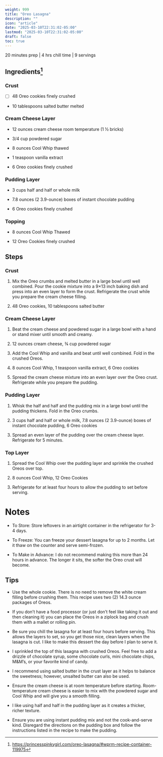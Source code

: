 ```yaml
---
weight: 999
title: "Oreo Lasagna"
description: ""
icon: "article"
date: "2025-03-10T22:31:02-05:00"
lastmod: "2025-03-10T22:31:02-05:00"
draft: false
toc: true
---
```


20 minutes prep | 4 hrs chill time | 9 servings

## Ingredients[^1]

### Crust

- [ ] 48 Oreo cookies finely crushed

- 10 tablespoons salted butter melted

### Cream Cheese Layer

- 12 ounces cream cheese room temperature (1 ½ bricks)

- 3/4 cup powdered sugar

- 8 ounces Cool Whip thawed

- 1 teaspoon vanilla extract

- 6 Oreo cookies finely crushed

### Pudding Layer

- 3 cups half and half or whole milk

- 7.8 ounces (2 3.9-ounce) boxes of instant chocolate pudding

- 6 Oreo cookies finely crushed

### Topping

- 8 ounces Cool Whip Thawed

- 12 Oreo Cookies finely crushed

## Steps

### Crust

1. Mix the Oreo crumbs and melted butter in a large bowl until well combined. Pour the cookie mixture into a 9×13 inch baking dish and press into an even layer to form the crust. Refrigerate the crust while you prepare the cream cheese filling.

1. 48 Oreo cookies, 10 tablespoons salted butter

### Cream Cheese Layer

1. Beat the cream cheese and powdered sugar in a large bowl with a hand or stand mixer until smooth and creamy.

1. 12 ounces cream cheese, ¾ cup powdered sugar

1. Add the Cool Whip and vanilla and beat until well combined. Fold in the crushed Oreos.

1. 8 ounces Cool Whip, 1 teaspoon vanilla extract, 6 Oreo cookies

1. Spread the cream cheese mixture into an even layer over the Oreo crust. Refrigerate while you prepare the pudding.

### Pudding Layer

1. Whisk the half and half and the pudding mix in a large bowl until the pudding thickens. Fold in the Oreo crumbs.

1. 3 cups half and half or whole milk, 7.8 ounces (2 3.9-ounce) boxes of instant chocolate pudding, 6 Oreo cookies

1. Spread an even layer of the pudding over the cream cheese layer. Refrigerate for 5 minutes.

### Top Layer

1. Spread the Cool Whip over the pudding layer and sprinkle the crushed Oreos over top.

1. 8 ounces Cool Whip, 12 Oreo Cookies

1. Refrigerate for at least four hours to allow the pudding to set before serving.

# Notes

- To Store: Store leftovers in an airtight container in the refrigerator for 3-4 days.

- To Freeze: You can freeze your dessert lasagna for up to 2 months. Let it thaw on the counter and serve semi-frozen.

- To Make in Advance: I do not recommend making this more than 24 hours in advance. The longer it sits, the softer the Oreo crust will become.

## Tips

- Use the whole cookie. There is no need to remove the white cream filling before crushing them. This recipe uses two (2) 14.3 ounce packages of Oreos.

- If you don’t have a food processor (or just don’t feel like taking it out and then cleaning it) you can place the Oreos in a ziplock bag and crush them with a mallet or rolling pin.

- Be sure you chill the lasagna for at least four hours before serving. This allows the layers to set, so you get those nice, clean layers when the lasagna is cut. I like to make this dessert the day before I plan to serve it.

- I sprinkled the top of this lasagna with crushed Oreos. Feel free to add a drizzle of chocolate syrup, some chocolate curls, mini chocolate chips, M&M’s, or your favorite kind of candy.

- I recommend using salted butter in the crust layer as it helps to balance the sweetness; however, unsalted butter can also be used. 

- Ensure the cream cheese is at room temperature before starting. Room-temperature cream cheese is easier to mix with the powdered sugar and Cool Whip and will give you a smooth filling. 

- I like using half and half in the pudding layer as it creates a thicker, richer texture. 

- Ensure you are using instant pudding mix and not the cook-and-serve kind. Disregard the directions on the pudding box and follow the instructions listed in the recipe to make the pudding. 

[^1]: https://princesspinkygirl.com/oreo-lasagna/#wprm-recipe-container-119975
